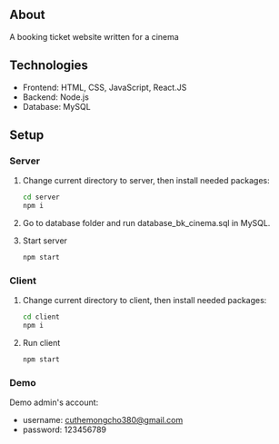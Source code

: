 ## About
A booking ticket website written for a cinema

## Technologies
- Frontend: HTML, CSS, JavaScript, React.JS
- Backend: Node.js
- Database: MySQL

## Setup
  ### Server
  1. Change current directory to server, then install needed packages:
      ```sh
      cd server
      npm i
      ```

  2. Go to database folder and run database_bk_cinema.sql in MySQL.

  3. Start server
      ```sh
      npm start
      ```

  ### Client
  1. Change current directory to client, then install needed packages:
      ```sh
      cd client
      npm i
      ```

  2. Run client
      ```sh
      npm start
      ```
 
### Demo
Demo admin's account:
- username: cuthemongcho380@gmail.com
- password: 123456789







